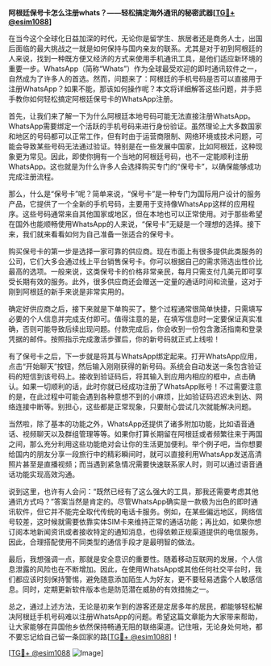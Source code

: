 **阿根廷保号卡怎么注册whats？——轻松搞定海外通讯的秘密武器[[TG💪+ @esim1088](https://t.me/s/esim1088)]**

在当今这个全球化日益加深的时代，无论你是留学生、旅居者还是商务人士，出国后面临的最大挑战之一就是如何保持与国内亲友的联系。尤其是对于初到阿根廷的人来说，找到一种既方便又经济的方式来使用手机通讯工具，是他们适应新环境的重要一步。WhatsApp（简称“Whats”）作为全球最受欢迎的即时通讯软件之一，自然成为了许多人的首选。然而，问题来了：阿根廷的手机号码是否可以直接用于注册WhatsApp？如果不能，那该如何操作呢？本文将详细解答这些问题，并手把手教你如何轻松搞定阿根廷保号卡的WhatsApp注册。

首先，让我们来了解一下为什么阿根廷本地号码可能无法直接注册WhatsApp。WhatsApp需要绑定一个活跃的手机号码来进行身份验证。虽然理论上大多数国家和地区的号码都可以正常工作，但有时由于运营商限制、网络环境或技术问题，可能会导致某些号码无法通过验证。特别是在一些发展中国家，比如阿根廷，这种现象更为常见。因此，即使你拥有一个当地的阿根廷号码，也不一定能顺利注册WhatsApp。这也就是为什么许多人会选择购买专门的“保号卡”，以确保能够成功完成注册流程。

那么，什么是“保号卡”呢？简单来说，“保号卡”是一种专门为国际用户设计的服务产品，它提供了一个全新的手机号码，主要用于支持像WhatsApp这样的应用程序。这些号码通常来自其他国家或地区，但在本地也可以正常使用。对于那些希望在国外也能顺畅使用WhatsApp的人来说，“保号卡”无疑是一个理想的选择。接下来，我们就来看看如何为自己准备一张适合的保号卡。

购买保号卡的第一步是选择一家可靠的供应商。现在市面上有很多提供此类服务的公司，它们大多会通过线上平台销售保号卡。你可以根据自己的需求筛选出性价比最高的选项。一般来说，这类保号卡的价格非常亲民，每月只需支付几美元即可享受长期有效的服务。此外，很多供应商还会赠送一定量的通话时间和流量，这对于刚到阿根廷的新手来说是非常实用的。

确定好供应商之后，接下来就是下单购买了。整个过程通常很简单快捷，只需填写必要的个人信息并完成支付即可。值得注意的是，在填写信息时一定要保证真实准确，否则可能导致后续出现问题。付款完成后，你会收到一份包含激活指南和登录凭据的邮件。按照指示完成激活步骤后，你的新号码就正式上线啦！

有了保号卡之后，下一步就是将其与WhatsApp绑定起来。打开WhatsApp应用，点击“开始聊天”按钮，然后输入刚刚获得的新号码。系统会自动发送一条包含验证码的短信到该号码上。接收到验证码后，将其输入到应用内相应的框中，点击确认。如果一切顺利的话，此时你就已经成功注册了WhatsApp账号！不过需要注意的是，在此过程中可能会遇到各种意想不到的小麻烦，比如验证码迟迟未到达、网络连接中断等。别担心，这些都是正常现象，只要耐心尝试几次就能解决问题。

当然啦，除了基本的功能之外，WhatsApp还提供了诸多附加功能，比如语音通话、视频聊天以及群组管理等等。如果你打算长期留在阿根廷或者频繁往来于两国之间，那么充分利用这些功能绝对会让你的生活更加便利。举个例子吧，当你想要给国内的朋友分享一段旅行中的精彩瞬间时，就可以直接利用WhatsApp发送高清照片甚至是直播视频；而当遇到紧急情况需要快速联系家人时，则可以通过语音通话功能实现高效沟通。

说到这里，也许有人会问：“既然已经有了这么强大的工具，那我还需要考虑其他通讯方式吗？”答案当然是肯定的。尽管WhatsApp确实是一款极为出色的即时通讯软件，但它并不能完全取代传统的电话卡服务。例如，在某些偏远地区，网络信号较差，这时候就需要依靠实体SIM卡来维持正常的通话功能；再比如，如果你想订阅本地新闻资讯或者接收特定的通知消息，也得依赖正规渠道提供的电信服务。因此，合理搭配使用不同类型的通信手段才是最明智的做法。

最后，我想强调一点，那就是安全意识的重要性。随着移动互联网的发展，个人信息泄露的风险也在不断增加。因此，在使用WhatsApp或其他任何社交平台时，我们都应该时刻保持警惕，避免随意添加陌生人为好友，更不要轻易透露个人敏感信息。同时，定期更新软件版本也是防范潜在威胁的有效措施之一。

总之，通过上述方法，无论是初来乍到的游客还是定居多年的居民，都能够轻松解决阿根廷手机号码难以注册WhatsApp的问题。希望这篇文章能为大家带来帮助，让大家能够在异国他乡依然保持畅通无阻的联络渠道。记住哦，无论身处何地，都不要忘记给自己留一条回家的路[[TG💪+ @esim1088](https://t.me/s/esim1088)]！

[[TG💪+ @esim1088](https://t.me/s/esim1088) ![Image](https://i.postimg.cc/4NQfJmqS/Snipaste-2025-05-13-00-14-12.png)]